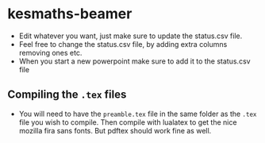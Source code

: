# kesmaths-beamer
- Edit whatever you want, just make sure to update the status.csv file.
- Feel free to change the status.csv file, by adding extra columns removing ones etc.
- When you start a new powerpoint make sure to add it to the status.csv file

## Compiling the `.tex` files
- You will need to have the `preamble.tex` file in the same folder as the `.tex` file you wish to compile. Then compile with lualatex to get the nice mozilla fira sans fonts. But pdftex should work fine as well.

